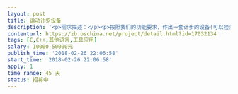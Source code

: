 ```yaml
---                
layout: post       
title: 运动计步设备           
description: '<p>需求描述：</p><p>按照我们的功能要求，作出一套计步的设备(可以检测上楼动作），需要通过SIM卡，或者物联网卡进行数据上传（数据传输到我们的目标服务器）。</p><p>数据包括：运动轨迹坐标和步数，电池的剩余的容量。</p><p>&nbsp;</p><p>&nbsp;</p><p>硬件：使用PCBA板子，传感器，SIM/物联网卡，GPS ，GPRS (2G网络)，电池，充电器</p><p>&nbsp;</p><p>要求：1.硬件尺寸：2.8*1.8*0.8（cm）</p><p>2.需要提供协议和SDK。</p><p>3.防水</p>'     
contenturl: https://zb.oschina.net/project/detail.html?id=17032134      
tags: [C,C++,其他语言,工具应用]            
salary: 10000-50000元          
publish_time: '2018-02-26 22:06:58'         
start_time: '2018-02-26 22:06:58'           
apply: 1                   
time_range: 45 天              
status: 招募中                  
---                 
```

